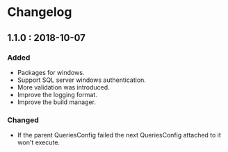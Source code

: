 # Changelog

## 1.1.0 : 2018-10-07
### Added
- Packages for windows.
- Support SQL server windows authentication.
- More validation was introduced.
- Improve the logging format.
- Improve the build manager.

### Changed
- If the parent QueriesConfig failed the next QueriesConfig attached to it won't execute.